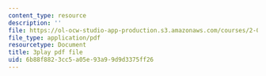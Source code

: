 ```yaml
---
content_type: resource
description: ''
file: https://ol-ocw-studio-app-production.s3.amazonaws.com/courses/2-003sc-engineering-dynamics-fall-2011/6b88f8823cc5a05e93a99d9d3375ff26_mB_rrEN_Ltc.pdf
file_type: application/pdf
resourcetype: Document
title: 3play pdf file
uid: 6b88f882-3cc5-a05e-93a9-9d9d3375ff26
---
```

